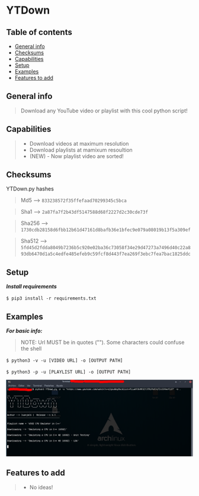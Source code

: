 # YTDown

## Table of contents
* [General info](#general-info)
* [Checksums](#checksums)
* [Capabilities](#capabilities)
* [Setup](#setup)
* [Examples](#Examples)
* [Features to add](#Features-to-add)


## General info
>Download any YouTube video or playlist with this cool python script! 

## Capabilities

>- Download videos at maximum resolution
>- Download playlists at mamixum resoultion
>- (NEW) - Now playlist video are sorted!

## Checksums
YTDown.py hashes

>Md5 --> `833238572f35ffefaad70299345c5bca`

>Sha1 --> `2a87fa7f2b43df5147588d68f2227d2c30cde73f`

>Sha256 --> `1730cdb28158d6fbb12b61d47161d8bafb36e1bfec9e079a08019b13f5a309ef`

>Sha512 --> `5fd45d2fdda8049b7236b5c920e02ba36c73058f34e29d47273a7496d40c22a893db6470d1a5c4edfe485efeb9c59fcf8d443f7ea269f3ebc7fea7bac1825ddc`


## Setup

***Install requirements***

`$ pip3 install -r requirements.txt`

## Examples

***For basic info:***

>NOTE: Url MUST be in quotes (""). Some characters could confuse the shell

`$ python3 -v -u [VIDEO URL] -o [OUTPUT PATH]`

`$ python3 -p -u [PLAYLIST URL] -o [OUTPUT PATH]`

![alt text](example.png)

## Features to add

>- No ideas!
